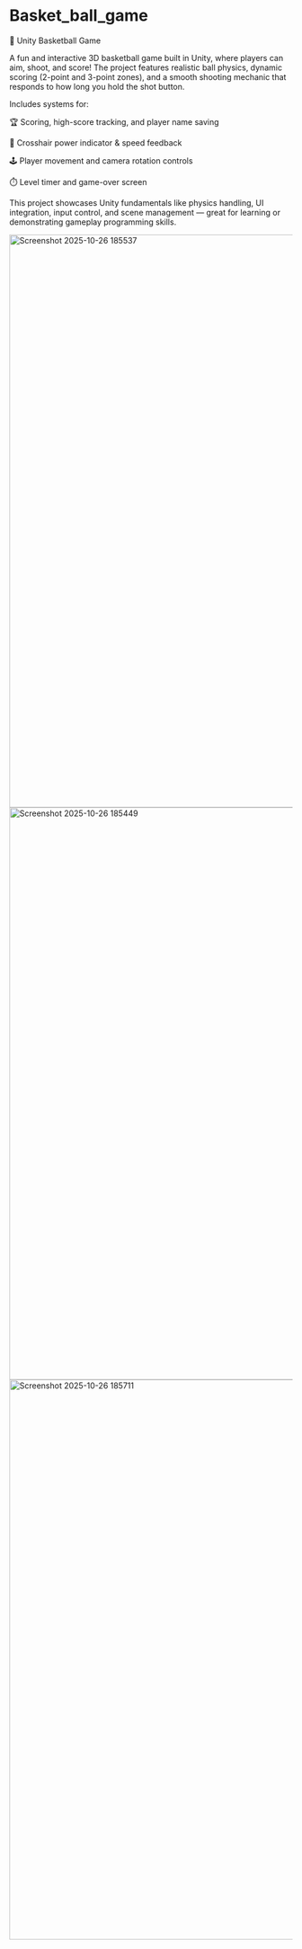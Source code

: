 # Basket_ball_game


🏀 Unity Basketball Game

A fun and interactive 3D basketball game built in Unity, where players can aim, shoot, and score! The project features realistic ball physics, dynamic scoring (2-point and 3-point zones), and a smooth shooting mechanic that responds to how long you hold the shot button.

Includes systems for:

🏆 Scoring, high-score tracking, and player name saving

🎯 Crosshair power indicator & speed feedback

🕹️ Player movement and camera rotation controls

⏱️ Level timer and game-over screen

This project showcases Unity fundamentals like physics handling, UI integration, input control, and scene management — great for learning or demonstrating gameplay programming skills.

<img width="1915" height="1020" alt="Screenshot 2025-10-26 185537" src="https://github.com/user-attachments/assets/28522492-ed2f-4633-8ba6-00138d52590c" />



<img width="1919" height="1019" alt="Screenshot 2025-10-26 185449" src="https://github.com/user-attachments/assets/14c7552b-aae9-428a-9d71-deb696270fce" />



<img width="1919" height="997" alt="Screenshot 2025-10-26 185711" src="https://github.com/user-attachments/assets/cb4cf37a-71f1-489c-a721-db65184511a0" />

